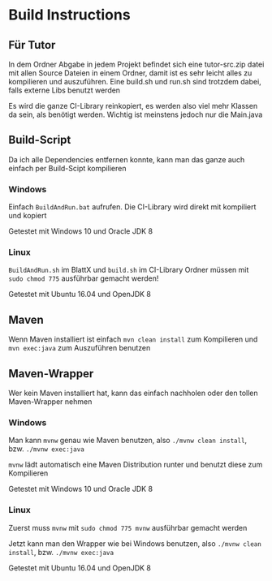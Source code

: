 # Build Instructions
## Für Tutor
In dem Ordner Abgabe in jedem Projekt befindet sich eine tutor-src.zip datei mit allen Source Dateien in einem Ordner, damit ist es sehr leicht alles zu kompilieren und auszuführen. Eine build.sh und run.sh sind trotzdem dabei, falls externe Libs benutzt werden

Es wird die ganze CI-Library reinkopiert, es werden also viel mehr Klassen da sein, als benötigt werden. Wichtig ist meinstens jedoch nur die Main.java

## Build-Script
Da ich alle Dependencies entfernen konnte, kann man das ganze auch einfach per Build-Scipt kompilieren
### Windows
Einfach `BuildAndRun.bat` aufrufen. Die CI-Library wird direkt mit kompiliert und kopiert

Getestet mit Windows 10 und Oracle JDK 8
### Linux
`BuildAndRun.sh` im BlattX und `build.sh` im CI-Library Ordner müssen mit `sudo chmod 775` ausführbar gemacht werden!

Getestet mit Ubuntu 16.04 und OpenJDK 8
## Maven
Wenn Maven installiert ist einfach `mvn clean install`
zum Kompilieren und `mvn exec:java` zum Auszuführen benutzen
## Maven-Wrapper
Wer kein Maven installiert hat, kann das einfach nachholen oder den tollen Maven-Wrapper nehmen
### Windows
Man kann `mvnw` genau wie Maven benutzen, also `./mvnw clean install`, bzw. `./mvnw exec:java`

`mvnw` lädt automatisch eine Maven Distribution runter und benutzt diese zum Kompilieren

Getestet mit Windows 10 und Oracle JDK 8
### Linux
Zuerst muss `mvnw` mit `sudo chmod 775 mvnw` ausführbar gemacht werden

Jetzt kann man den Wrapper wie bei Windows benutzen, also `./mvnw clean install`, bzw. `./mvnw exec:java`

Getestet mit Ubuntu 16.04 und OpenJDK 8
